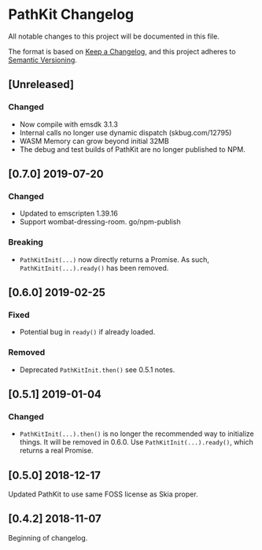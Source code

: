 # PathKit Changelog
All notable changes to this project will be documented in this file.

The format is based on [Keep a Changelog](https://keepachangelog.com/en/1.0.0/),
and this project adheres to [Semantic Versioning](https://semver.org/spec/v2.0.0.html).

## [Unreleased]

### Changed
 - Now compile with emsdk 3.1.3
 - Internal calls no longer use dynamic dispatch (skbug.com/12795)
 - WASM Memory can grow beyond initial 32MB
 - The debug and test builds of PathKit are no longer published to NPM.

## [0.7.0] 2019-07-20

### Changed
 - Updated to emscripten 1.39.16
 - Support wombat-dressing-room. go/npm-publish

### Breaking
 - `PathKitInit(...)` now directly returns a Promise. As such, `PathKitInit(...).ready()`
   has been removed.

## [0.6.0] 2019-02-25

### Fixed
 - Potential bug in `ready()` if already loaded.

### Removed
 - Deprecated `PathKitInit.then()` see 0.5.1 notes.

## [0.5.1] 2019-01-04

### Changed
 - `PathKitInit(...).then()` is no longer the recommended way to initialize things.
It will be removed in 0.6.0. Use `PathKitInit(...).ready()`, which returns a real Promise.

## [0.5.0] 2018-12-17

Updated PathKit to use same FOSS license as Skia proper.

## [0.4.2] 2018-11-07

Beginning of changelog.

